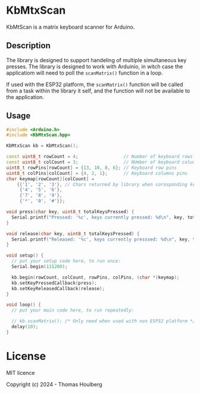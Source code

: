 # KbMtxScan
KbMtScan is a matrix keyboard scanner for Arduino.

## Description
The library is designed to support handeling of multiple simultaneous key presses. The library is designed to work with Arduinio, in witch  case the applicatiom will need to poll the `scanMatrix()` function in a loop.

If used with the ESP32 platform, the `scanMatrix()` function will be called from a task within the library it self, and the function will not be available to the application.

## Usage
```c++
#include <Arduino.h>
#include <KbMtxScan.hpp>  

KbMtxScan kb = KbMtxScan();

const uint8_t rowCount = 4;                 // Number of keyboard rows
const uint8_t colCount = 3;                 // NUmber of keyboard columns
uint8_t rowPins[rowCount] = {13, 10, 8, 6}; // Keyboard row pins
uint8_t colPins[colCount] = {4, 2, 1};      // Keyboard columns pins
char keymap[rowCount][colCount] =
    {{'1', '2', '3'}, // Chars returned by library when corosponding key is pressed
     {'4', '5', '6'}, 
     {'7', '8', '9'},
     {'*', '0', '#'}};

void press(char key, uint8_t totalKeysPressed) {
  Serial.printf("Pressed: '%c', keys currently pressed: %d\n", key, totalKeysPressed);
}

void release(char key, uint8_t totalKeysPressed) {
  Serial.printf("Released: '%c', keys currently presssed: %d\n", key, totalKeysPressed);
} 

void setup() {
  // put your setup code here, to run once:
  Serial.begin(115200);

  kb.begin(rowCount, colCount, rowPins, colPins, (char *)keymap);
  kb.setKeyPressedCallback(press);
  kb.setKeyReleasedCallback(release);
}

void loop() {
  // put your main code here, to run repeatedly:

  // kb.scanMatrix(); /* Only need when used with non ESP32 platform */
  delay(10);
}

```

# License
MIT licence

Copyright (c) 2024 - Thomas Houlberg